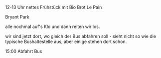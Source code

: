 12-13 Uhr nettes Frühstück mit Bio Brot Le Pain

Bryant Park


alle nochmal auf's Klo und dann reiten wir los. 

wir sind jetzt dort, 
wo gleich der Bus abfahren soll - 
sieht nicht so wie die typische 
Bushaltestelle aus, 
aber einige stehen dort schon. 

15:00 Abfahrt Bus